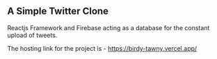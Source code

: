 ## A Simple Twitter Clone 

 Reactjs Framework and Firebase acting as a database for the constant upload of tweets.


The hosting link for the project is - https://birdy-tawny.vercel.app/
